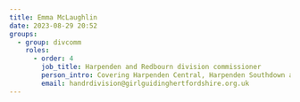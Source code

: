 ```yaml
---
title: Emma McLaughlin
date: 2023-08-29 20:52
groups:
  - group: divcomm
    roles:
      - order: 4
        job_title: Harpenden and Redbourn division commissioner
        person_intro: Covering Harpenden Central, Harpenden Southdown and Redbourn.
        email: handrdivision@girlguidinghertfordshire.org.uk
---
```

